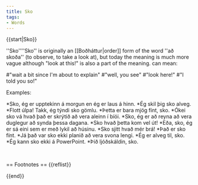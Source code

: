 ```yaml
---
title: Sko
tags:
- Words
---
```


<level level="a2"/>

{{start|Sko}}

''Sko''<ref>''Sko'' is originally an [[Boðháttur|order]] form of the word ''að skoða'' (to observe, to take a look at), but today the meaning is much more vague although "look at this!" is also a part of the meaning.</ref> can mean:

#"wait a bit since I'm about to explain"
#"well, you see"
#"look here!"
#"I told you so!"

Examples:

*Sko, ég er upptekinn á morgun en ég er laus á hinn.
*Ég skil þig sko alveg.
*Flott úlpa! Takk, ég týndi sko gömlu.
*Þetta er bara mjög fínt, sko.
*Ókei sko vá hvað það er skrýtið að vera aleinn í bíói.
*Sko, ég er að reyna að vera duglegur að synda þessa dagana.
*Sko hvað þetta kom vel út!
*Eða, sko, ég er sá eini sem er með lykil að húsinu.
*Sko sjitt hvað mér brá!
*Það er sko fínt.
*Já það var sko ekki planið að vera svona lengi.
*Ég er alveg til, sko.
*Ég kann sko ekki á PowerPoint.
*Þið ljóðskáldin, sko.

<br />

== Footnotes ==
{{reflist}}

{{end}}